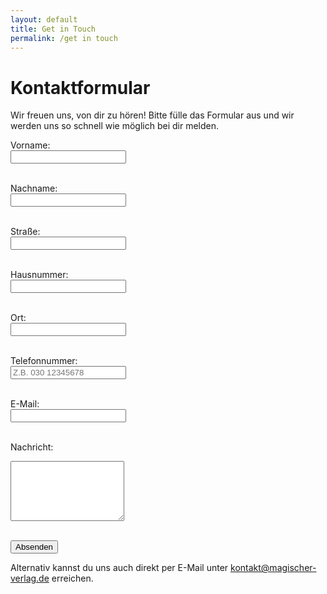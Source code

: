```yaml
---
layout: default
title: Get in Touch
permalink: /get in touch
---
```


# Kontaktformular

Wir freuen uns, von dir zu hören! Bitte fülle das Formular aus und wir werden uns so schnell wie möglich bei dir melden.

<form action="https://formspree.io/f/xyyojpla" method="POST">

  <!-- Vorname und Nachname (mindestens 3 Zeichen) -->
  <label for="first-name">Vorname:</label><br>
  <input type="text" id="first-name" name="first-name" minlength="3" required><br><br>

  <label for="last-name">Nachname:</label><br>
  <input type="text" id="last-name" name="last-name" minlength="3" required><br><br>

  <!-- Straße und Hausnummer (mindestens 3 Zeichen für die Straße) -->
  <label for="street">Straße:</label><br>
  <input type="text" id="street" name="street" minlength="3" required><br><br>

  <label for="house-number">Hausnummer:</label><br>
  <input type="text" id="house-number" name="house-number" required><br><br>

  <!-- Ort (mindestens 3 Zeichen) -->
  <label for="city">Ort:</label><br>
  <input type="text" id="city" name="city" minlength="3" required><br><br>

  <!-- Telefonnummer (mindestens 9 Ziffern, nur deutsche Nummern) -->
  <label for="phone">Telefonnummer:</label><br>
  <input type="tel" id="phone" name="phone" pattern="^[0-9]{3,5}[ -]?[0-9]{6,}$" placeholder="Z.B. 030 12345678" required><br><br>

  <!-- E-Mail (mindestens 7 Zeichen vor dem @) -->
  <label for="email">E-Mail:</label><br>
  <input type="email" id="email" name="email" minlength="7" required><br><br>

  <!-- Nachricht (mindestens 150 Zeichen) -->
  <label for="message">Nachricht:</label><br>
  <textarea id="message" name="message" rows="6" pattern=".{150,}" required></textarea><br><br>

  <button type="submit">Absenden</button>
</form>

<p>Alternativ kannst du uns auch direkt per E-Mail unter <a href="mailto:kontakt@magischer-verlag.de">kontakt@magischer-verlag.de</a> erreichen.</p>
